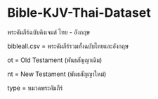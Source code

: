 # Bible-KJV-Thai-Dataset
พระคัมภีร์ฉบับคิงเจมส์ ไทย - อังกฤษ

bibleall.csv = พระคัมภีร์รวมทั้งฉบับไทยและอังกฤษ

ot =  Old Testament (พันธสัญญาเดิม)

nt =  New Testament (พันธสัญญาใหม่)

type = หมวดพระคัมภีร์
